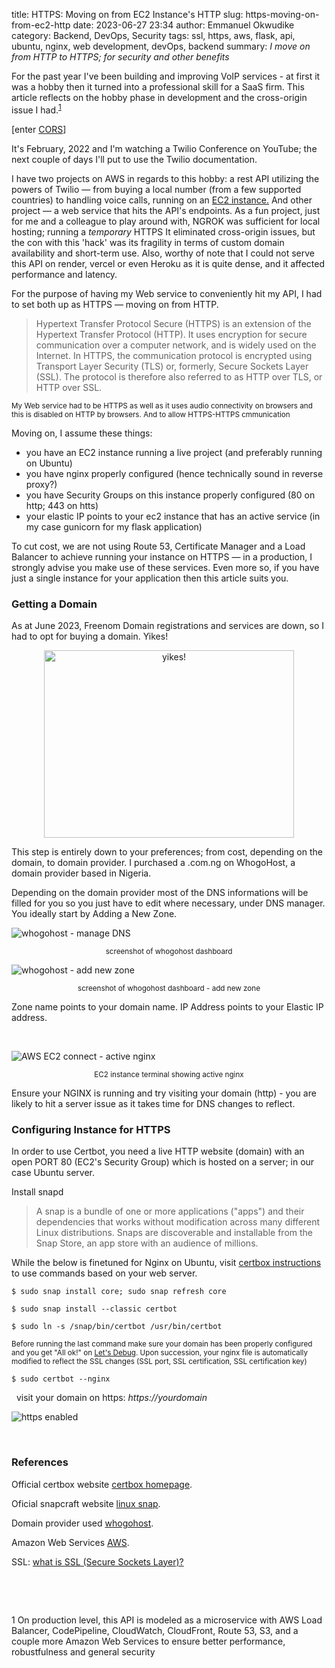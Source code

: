 title: HTTPS: Moving on from EC2 Instance's HTTP
slug: https-moving-on-from-ec2-http 
date: 2023-06-27 23:34 
author: Emmanuel Okwudike 
category: Backend, DevOps, Security
tags: ssl, https, aws, flask, api, ubuntu, nginx, web development, devOps, backend 
summary: _I move on from HTTP to HTTPS; for security and other benefits_


For the past year I've been building and improving VoIP services - at first it was a hobby then it turned into a professional skill for a SaaS firm. This article reflects on the hobby phase in development and the cross-origin issue I had.<sup>[1](#footnote1)</sup>

[enter [CORS](https://developer.mozilla.org/en-US/docs/Web/HTTP/CORS "cors - bane of my web development existence")]

It's February, 2022 and I'm watching a Twilio Conference on YouTube; the next couple of days I'll put to use the Twilio documentation.

I have two projects on AWS in regards to this hobby: a rest API utilizing the powers of Twilio — from buying a local number (from a few supported countries) to handling voice calls, running on an [EC2 instance.](https://aws.amazon.com/ec2/) And other project — a web service that hits the API's endpoints. As a fun project, just for me and a colleague to play around with, NGROK was sufficient for local hosting; running a _temporary_ HTTPS It eliminated cross-origin issues, but the con with this 'hack' was its fragility in terms of custom domain availability and short-term use. Also, worthy of note that I could not serve this API on render, vercel or even Heroku as it is quite dense, and it affected performance and latency.

For the purpose of having my Web service to conveniently hit my API, I had to set both up as HTTPS — moving on from HTTP.

> Hypertext Transfer Protocol Secure (HTTPS) is an extension of the Hypertext Transfer Protocol (HTTP). It uses encryption for secure communication over a computer network, and is widely used on the Internet. In HTTPS, the communication protocol is encrypted using Transport Layer Security (TLS) or, formerly, Secure Sockets Layer (SSL). The protocol is therefore also referred to as HTTP over TLS, or HTTP over SSL. 


<span style="font-size: smaller">My Web service had to be HTTPS as well as it uses audio connectivity on browsers and this is disabled on HTTP by browsers. And to allow HTTPS-HTTPS cmmunication</span>

Moving on, I assume these things:
- you have an EC2 instance running a live project (and preferably running on Ubuntu)
- you have nginx properly configured (hence technically sound in reverse proxy?)
- you have Security Groups on this instance properly configured (80 on http; 443 on htts)
- your elastic IP points to your ec2 instance that has an active service (in my case gunicorn for my flask application)

To cut cost, we are not using Route 53, Certificate Manager and a Load Balancer to achieve running your instance on HTTPS — in a production, I strongly advise you make use of these services. Even more so, if you have just a single instance for your application then this article suits you.


### Getting a Domain

As at June 2023, Freenom Domain registrations and services are down, so I had to opt for buying a domain.  Yikes! 

<div style="text-align: center">
    <img src="https://media.tenor.com/POm7fis_GHQAAAAd/ptdr.gif" alt="yikes!" width="400" height="300">
</div>

This step is entirely down to your preferences; from cost, depending on the domain, to domain provider. I purchased a .com.ng on WhogoHost, a domain provider based in Nigeria.

Depending on the domain provider most of the DNS informations will be filled for you so you just have to edit where necessary, under DNS manager. You ideally start by Adding a New Zone.


![whogohost - manage DNS](/images/manage_dns.png "whogohost - manage DNS")
<p style="text-align: center; font-size: smaller">screenshot of whogohost dashboard</p>

![whogohost - add new zone](/images/add_new_zone.png "whogohost - add new zone")
<p style="text-align: center; font-size: smaller">screenshot of whogohost dashboard - add new zone</p>

Zone name points to your domain name. IP Address points to your Elastic IP address.

&nbsp;

![AWS EC2 connect - active nginx](/images/nginx_active.png "AWS EC2 connect - active nginx")
<p style="text-align: center; font-size: smaller">EC2 instance terminal showing active nginx</p>

Ensure your NGINX is running and try visiting your domain (http) - you are likely to hit a server issue as it takes time for DNS changes to reflect.


### Configuring Instance for HTTPS


In order to use Certbot, you need a live HTTP website (domain) with an open PORT 80 (EC2's Security Group) which is hosted on a server; in our case Ubuntu server.


Install snapd

> A snap is a bundle of one or more applications ("apps") and their dependencies that  works without modification across many different Linux distributions. Snaps are discoverable and installable from the Snap Store, an app store with an audience of millions.

While the below is finetuned for Nginx on Ubuntu, visit [certbox instructions](https://certbot.eff.org/instructions?ws=nginx&os=ubuntufocal "certbox instructions for all") to use commands based on your web server.

```
$ sudo snap install core; sudo snap refresh core
```
```
$ sudo snap install --classic certbot
```
```
$ sudo ln -s /snap/bin/certbot /usr/bin/certbot
```

<span style="font-size: smaller">Before running the last command make sure your domain has been properly configured and you get "All ok!" on [Let's Debug](https://letsdebug.net/). Upon succession, your nginx file is automatically modified to reflect the SSL changes (SSL port, SSL certification, SSL certification key)</span>

```
$ sudo certbot --nginx
```

&nbsp;
visit your domain on https: *https://yourdomain*

![https enabled](/images/emvoip.png "HTTPS enabled")


&nbsp;
### References

Official certbox website [certbox homepage](https://certbot.eff.org/).

Oficial snapcraft website [linux snap](https://snapcraft.io/).

Domain provider used [whogohost](https://www.whogohost.ng/).

Amazon Web Services [AWS](https://aws.amazon.com/).

SSL: [what is SSL (Secure Sockets Layer)?](https://www.cloudflare.com/learning/ssl/what-is-ssl/) 

&nbsp;
<p></p>
&nbsp;
<p></p>
<a name="footnote1">1</a> On production level, this API is modeled as a microservice with AWS Load Balancer, CodePipeline, CloudWatch, CloudFront, Route 53, S3, and a couple more Amazon Web Services to ensure better performance, robustfulness and general security

